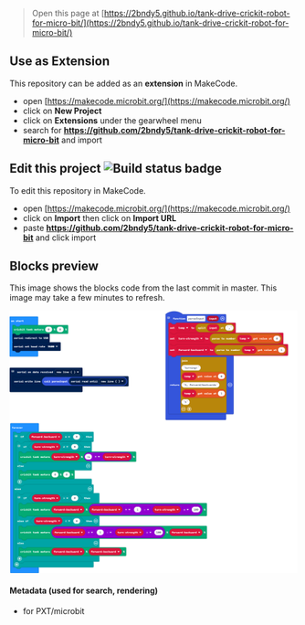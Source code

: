 
> Open this page at [https://2bndy5.github.io/tank-drive-crickit-robot-for-micro-bit/](https://2bndy5.github.io/tank-drive-crickit-robot-for-micro-bit/)

## Use as Extension

This repository can be added as an **extension** in MakeCode.

* open [https://makecode.microbit.org/](https://makecode.microbit.org/)
* click on **New Project**
* click on **Extensions** under the gearwheel menu
* search for **https://github.com/2bndy5/tank-drive-crickit-robot-for-micro-bit** and import

## Edit this project ![Build status badge](https://github.com/2bndy5/tank-drive-crickit-robot-for-micro-bit/workflows/MakeCode/badge.svg)

To edit this repository in MakeCode.

* open [https://makecode.microbit.org/](https://makecode.microbit.org/)
* click on **Import** then click on **Import URL**
* paste **https://github.com/2bndy5/tank-drive-crickit-robot-for-micro-bit** and click import

## Blocks preview

This image shows the blocks code from the last commit in master.
This image may take a few minutes to refresh.

![A rendered view of the blocks](https://github.com/2bndy5/tank-drive-crickit-robot-for-micro-bit/raw/master/.github/makecode/blocks.png)

#### Metadata (used for search, rendering)

* for PXT/microbit
<script src="https://makecode.com/gh-pages-embed.js"></script><script>makeCodeRender("{{ site.makecode.home_url }}", "{{ site.github.owner_name }}/{{ site.github.repository_name }}");</script>
